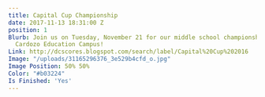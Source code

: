 ```yaml
---
title: Capital Cup Championship
date: 2017-11-13 18:31:00 Z
position: 1
Blurb: Join us on Tuesday, November 21 for our middle school championship game at
  Cardozo Education Campus!
Link: http://dcscores.blogspot.com/search/label/Capital%20Cup%202016
Image: "/uploads/31165296376_3e529b4cfd_o.jpg"
Image Position: 50% 50%
Color: "#b03224"
Is Finished: 'Yes'
---
```


